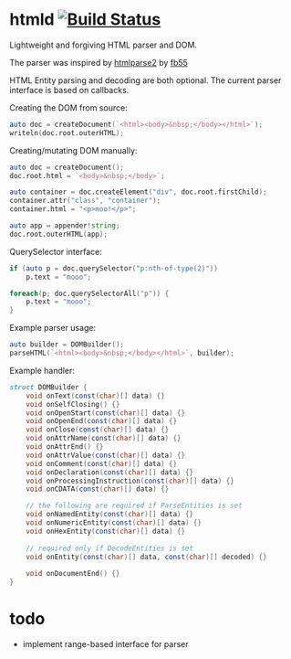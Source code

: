 # htmld [![Build Status](https://travis-ci.org/eBookingServices/htmld.svg?branch=master)](https://travis-ci.org/eBookingServices/htmld)
Lightweight and forgiving HTML parser and DOM.

The parser was inspired by [htmlparse2](https://github.com/fb55/htmlparser2) by [fb55](https://github.com/fb55)

HTML Entity parsing and decoding are both optional. The current parser interface is based on callbacks.


Creating the DOM from source:
```d
auto doc = createDocument(`<html><body>&nbsp;</body></html>`);
writeln(doc.root.outerHTML);
```


Creating/mutating DOM manually:
```d
auto doc = createDocument();
doc.root.html = `<body>&nbsp;</body>`;

auto container = doc.createElement("div", doc.root.firstChild);
container.attr("class", "container");
container.html = "<p>moo!</p>";

auto app = appender!string;
doc.root.outerHTML(app);
```


QuerySelector interface:
```d
if (auto p = doc.querySelector("p:nth-of-type(2)"))
    p.text = "mooo";

foreach(p; doc.querySelectorAll("p")) {
    p.text = "mooo";
}
```


Example parser usage:
```d
auto builder = DOMBuilder();
parseHTML(`<html><body>&nbsp;</body></html>`, builder);
```


Example handler:
```d
struct DOMBuilder {
    void onText(const(char)[] data) {}
    void onSelfClosing() {}
    void onOpenStart(const(char)[] data) {}
    void onOpenEnd(const(char)[] data) {}
    void onClose(const(char)[] data) {}
    void onAttrName(const(char)[] data) {}
    void onAttrEnd() {}
    void onAttrValue(const(char)[] data) {}
    void onComment(const(char)[] data) {}
    void onDeclaration(const(char)[] data) {}
    void onProcessingInstruction(const(char)[] data) {}
    void onCDATA(const(char)[] data) {}

    // the following are required if ParseEntities is set
    void onNamedEntity(const(char)[] data) {}
    void onNumericEntity(const(char)[] data) {}
    void onHexEntity(const(char)[] data) {}
    
    // required only if DecodeEntities is set
    void onEntity(const(char)[] data, const(char)[] decoded) {}
    
    void onDocumentEnd() {}
}
```


# todo
- implement range-based interface for parser
